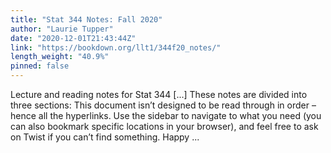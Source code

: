 ```yaml
---
title: "Stat 344 Notes: Fall 2020"
author: "Laurie Tupper"
date: "2020-12-01T21:43:44Z"
link: "https://bookdown.org/llt1/344f20_notes/"
length_weight: "40.9%"
pinned: false
---
```


Lecture and reading notes for Stat 344 [...] These notes are divided into three sections: This document isn’t designed to be read through in order – hence all the hyperlinks. Use the sidebar to navigate to what you need (you can also bookmark specific locations in your browser), and feel free to ask on Twist if you can’t find something. Happy ...
